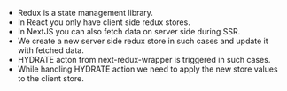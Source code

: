 - Redux is a state management library.
- In React you only have client side redux stores.
- In NextJS you can also fetch data on server side during SSR.
- We create a new server side redux store in such cases and update it with fetched data.
- HYDRATE acton from next-redux-wrapper is triggered in such cases.
- While handling HYDRATE action we need to apply the new store values to the client store.
